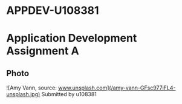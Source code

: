 # APPDEV-U108381
# Application Development Assignment A
## Photo
![Amy Vann, source: www.unsplash.com](/amy-vann-GFsc977iFL4-unsplash.jpg)
Submitted by u108381